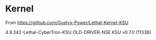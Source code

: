 # Kernel

From https://github.com/Gustyx-Power/Lethal-Kernel-KSU

4.9.342-Lethal-CyberTron-KSU
OLD-DRIVER-NSE
KSU v0.7.0 (11338)
